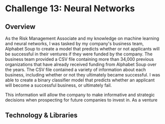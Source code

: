 # Challenge 13: Neural Networks

## Overview
As the Risk Management Associate and my knowledge on machine learning and neural networks, I was tasked by my company's business team, Alphabet Soup to create a model that predicts whether or not applicants will be successful in their ventures if they were funded by the company. The business team provided a CSV file containing more than 34,000 previous organizations that have already received funding from Alphabet Soup over the years. The CSV file contained a variety of information about each business, including whether or not they ultimately became successful. I was able to create a binary classifier model that predicts whether an applicant will become a successful business, or ultimately fail.

This information will allow the company to make informative and strategic decisions when prospecting for future companies to invest in. As a venture 

## Technology & Libraries
